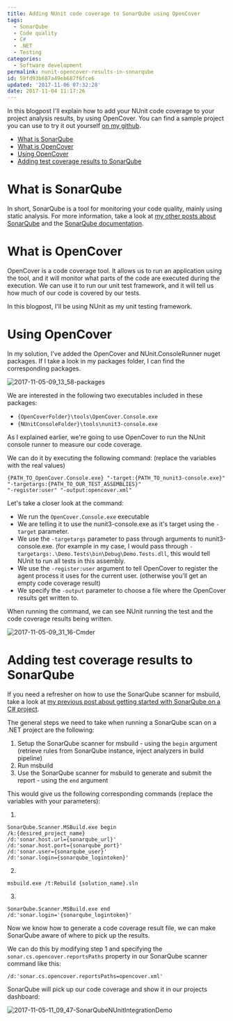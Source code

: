 ```yaml
---
title: Adding NUnit code coverage to SonarQube using OpenCover
tags: 
  - SonarQube
  - Code quality
  - C#
  - .NET
  - Testing
categories:
  - Software development
permalink: nunit-opencover-results-in-sonarqube
id: 59fd93b687a49eb687f6fce6
updated: '2017-11-06 07:32:28'
date: 2017-11-04 11:17:26
---
```

In this blogpost I'll explain how to add your NUnit code coverage to your project analysis results, by using OpenCover.
You can find a sample project you can use to try it out yourself [on my github](https://github.com/maartenderaedemaeker/SonarQubeNunitIntegrationDemo).

* [What is SonarQube](#sonarqube-intro)
* [What is OpenCover](#opencover-intro)
* [Using OpenCover](#using-opencover)
* [Adding test coverage results to SonarQube](#coverage-results)
<a name="sonarqube-intro"></a>
# What is SonarQube
In short, SonarQube is a tool for monitoring your code quality, mainly using static analysis.
For more information, take a look at [my other posts about SonarQube](/tag/sonarqube/) and the [SonarQube documentation](https://docs.sonarqube.org/display/SONAR/Documentation).
<a name="opencover-intro"></a>
# What is OpenCover
OpenCover is a code coverage tool.
It allows us to run an application using the tool, and it will monitor what parts of the code are executed during the execution. 
We can use it to run our unit test framework, and it will tell us how much of our code is covered by our tests.

In this blogpost, I'll be using NUnit as my unit testing framework.
<a name="using-opencover"></a>
# Using OpenCover
In my solution, I've added the OpenCover and NUnit.ConsoleRunner nuget packages.
If I take a look in my packages folder, I can find the corresponding packages.

![2017-11-05-09_13_58-packages](/content/images/2017/11/2017-11-05-09_13_58-packages.png)

We are interested in the following two executables included in these packages:
* `{OpenCoverFolder}\tools\OpenCover.Console.exe`
* `{NUnitConsoleFolder}\tools\nunit3-console.exe`

As I explained earlier, we're going to use OpenCover to run the NUnit console runner to measure our code coverage.

We can do it by executing the following command: (replace the variables with the real values)
```
{PATH_TO_OpenCover.Console.exe} "-target:{PATH_TO_nunit3-console.exe}" 
"-targetargs:{PATH_TO_OUR_TEST_ASSEMBLIES}" 
"-register:user" "-output:opencover.xml"
```
Let's take a closer look at the command:
* We run the `OpenCover.Console.exe` executable
* We are telling it to use the nunit3-console.exe as it's target using the `-target` parameter. 
* We use the `-targetargs` parameter to pass through arguments to nunit3-console.exe. (for example in my case, I would pass through `-targetargs:.\Demo.Tests\bin\Debug\Demo.Tests.dll`, this would tell NUnit to run all tests in this assembly. 
* We use the `-register:user` argument to tell OpenCover to register the agent process it uses for the current user. (otherwise you'll get an empty code coverage result)
* We specify the `-output` parameter to choose a file where the OpenCover results get written to.

When running the command, we can see NUnit running the test and the code coverage results being written.

![2017-11-05-09_31_16-Cmder](/content/images/2017/11/2017-11-05-09_31_16-Cmder.png)

<a name="coverage-results"></a>
# Adding test coverage results to SonarQube
If you need a refresher on how to use the SonarQube scanner for msbuild, take a look at [my previous post about getting started with SonarQube on a C# project](/2017/07/16/getting-started-with-sonarqube-on-a-csharp-project/).

The general steps we need to take when running a SonarQube scan on a .NET project are the following:
1. Setup the SonarQube scanner for msbuild - using the `begin` argument (retrieve rules from SonarQube instance, inject analyzers in build pipeline)
2. Run msbuild
3. Use the SonarQube scanner for msbuild to generate and submit the report - using the `end` argument

This would give us the following corresponding commands (replace the variables with your parameters):

1. 
```
SonarQube.Scanner.MSBuild.exe begin 
/k:{desired_project_name} 
/d:'sonar.host.url={sonarqube_url}' 
/d:'sonar.host.port={sonarqube_port}' 
/d:'sonar.user={sonarqube_user}' 
/d:'sonar.login={sonarqube_logintoken}' 
```

2.
```
msbuild.exe /t:Rebuild {solution_name}.sln
```

3.
```
SonarQube.Scanner.MSBuild.exe end /d:'sonar.login='{sonarqube_logintoken}'
```

Now we know how to generate a code coverage result file, we can make SonarQube aware of where to pick up the results.

We can do this by modifying step 1 and specifying the `sonar.cs.opencover.reportsPaths` property in our SonarQube scanner command like this:
```
/d:'sonar.cs.opencover.reportsPaths=opencover.xml'
```

SonarQube will pick up our code coverage and show it in our projects dashboard:

![2017-11-05-11_09_47-SonarQubeNUnitIntegrationDemo](/content/images/2017/11/2017-11-05-11_09_47-SonarQubeNUnitIntegrationDemo.png)